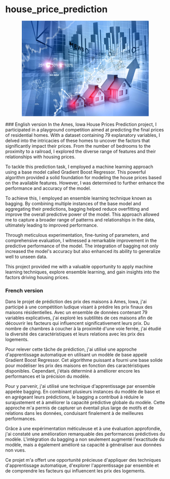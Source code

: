 # house_price_prediction
<p align="center">
  <img src="https://github.com/ahmadhamad55/house_price_prediction/blob/main/house-price-forecasts%20(1).jpg"  width="400" height="300">
</p>
### English version
In the Ames, Iowa House Prices Prediction project, I participated in a playground competition aimed at predicting the final prices of residential homes. With a dataset containing 79 explanatory variables, I delved into the intricacies of these homes to uncover the factors that significantly impact their prices. From the number of bedrooms to the proximity to a railroad, I explored the diverse range of features and their relationships with housing prices.

To tackle this prediction task, I employed a machine learning approach using a base model called Gradient Boost Regressor. This powerful algorithm provided a solid foundation for modeling the house prices based on the available features. However, I was determined to further enhance the performance and accuracy of the model.

To achieve this, I employed an ensemble learning technique known as bagging. By combining multiple instances of the base model and aggregating their predictions, bagging helped reduce overfitting and improve the overall predictive power of the model. This approach allowed me to capture a broader range of patterns and relationships in the data, ultimately leading to improved performance.

Through meticulous experimentation, fine-tuning of parameters, and comprehensive evaluation, I witnessed a remarkable improvement in the predictive performance of the model. The integration of bagging not only increased the model's accuracy but also enhanced its ability to generalize well to unseen data.

This project provided me with a valuable opportunity to apply machine learning techniques, explore ensemble learning, and gain insights into the factors driving housing prices. 

### French version
Dans le projet de prédiction des prix des maisons à Ames, Iowa, j'ai participé à une compétition ludique visant à prédire les prix finaux des maisons résidentielles. Avec un ensemble de données contenant 79 variables explicatives, j'ai exploré les subtilités de ces maisons afin de découvrir les facteurs qui influencent significativement leurs prix. Du nombre de chambres à coucher à la proximité d'une voie ferrée, j'ai étudié la diversité des caractéristiques et leurs relations avec les prix des logements.

Pour relever cette tâche de prédiction, j'ai utilisé une approche d'apprentissage automatique en utilisant un modèle de base appelé Gradient Boost Regressor. Cet algorithme puissant a fourni une base solide pour modéliser les prix des maisons en fonction des caractéristiques disponibles. Cependant, j'étais déterminé à améliorer encore les performances et la précision du modèle.

Pour y parvenir, j'ai utilisé une technique d'apprentissage par ensemble appelée bagging. En combinant plusieurs instances du modèle de base et en agrégeant leurs prédictions, le bagging a contribué à réduire le surajustement et à améliorer la capacité prédictive globale du modèle. Cette approche m'a permis de capturer un éventail plus large de motifs et de relations dans les données, conduisant finalement à de meilleures performances.

Grâce à une expérimentation méticuleuse et à une évaluation approfondie, j'ai constaté une amélioration remarquable des performances prédictives du modèle. L'intégration du bagging a non seulement augmenté l'exactitude du modèle, mais a également amélioré sa capacité à généraliser aux données non vues.

Ce projet m'a offert une opportunité précieuse d'appliquer des techniques d'apprentissage automatique, d'explorer l'apprentissage par ensemble et de comprendre les facteurs qui influencent les prix des logements.
